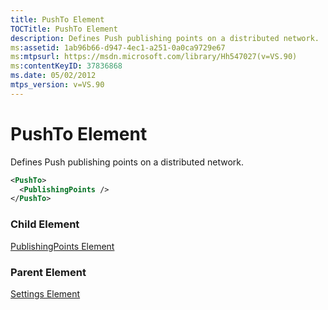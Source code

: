 ```yaml
---
title: PushTo Element
TOCTitle: PushTo Element
description: Defines Push publishing points on a distributed network.
ms:assetid: 1ab96b66-d947-4ec1-a251-0a0ca9729e67
ms:mtpsurl: https://msdn.microsoft.com/library/Hh547027(v=VS.90)
ms:contentKeyID: 37836868
ms.date: 05/02/2012
mtps_version: v=VS.90
---
```


# PushTo Element

Defines Push publishing points on a distributed network.

```xml
<PushTo>
  <PublishingPoints />
</PushTo>
```

### Child Element

[PublishingPoints Element](publishingpoints-element.md)

### Parent Element

[Settings Element](settings-element.md)
